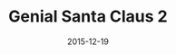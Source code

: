 ---
layout: showcase
title: "Genial Santa Claus 2"
flash: http://www.kongregate.com/games/Netforza/genial-santa-claus-2-the-christmas-cards
android: https://play.google.com/store/apps/details?id=com.netforza.GenialSantaClaus2
ios: https://itunes.apple.com/app/genial-santa-claus-2-christmas/id1064711553?mt=8
website: http://netforza.com/play/genial-santa-claus-2/
date: "2015-12-19"
---